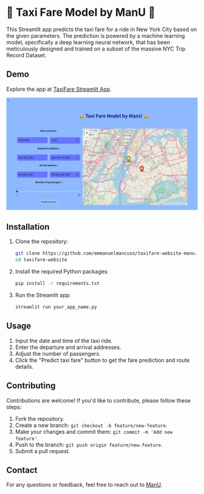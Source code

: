 # 🚕 Taxi Fare Model by ManU 🚕

This Streamlit app predicts the taxi fare for a ride in New York City based on the given parameters. 
The prediction is powered by a machine learning model, specifically a deep learning neural network, that has been meticulously designed and trained on a subset of the massive NYC Trip Record Dataset.

## Demo

Explore the app at [TaxiFare Streamlit App](https://taxifare-website-manu-99gnadee3nbrnepxdnwdly.streamlit.app/).

![TaxiFare Streamlit App](ui.png)

## Installation

1. Clone the repository:

    ```bash
    git clone https://github.com/emmanuelmancuso/taxifare-website-manu.git
    cd taxifare-website
    ```

2. Install the required Python packages:

    ```bash
    pip install -r requirements.txt
    ```

3. Run the Streamlit app:

    ```bash
    streamlit run your_app_name.py
    ```

## Usage

1. Input the date and time of the taxi ride.
2. Enter the departure and arrival addresses.
3. Adjust the number of passengers.
4. Click the "Predict taxi fare" button to get the fare prediction and route details.

## Contributing

Contributions are welcome! If you'd like to contribute, please follow these steps:

1. Fork the repository.
2. Create a new branch: `git checkout -b feature/new-feature`.
3. Make your changes and commit them: `git commit -m 'Add new feature'`.
4. Push to the branch: `git push origin feature/new-feature`.
5. Submit a pull request.

## Contact

For any questions or feedback, feel free to reach out to [ManU](https://www.linkedin.com/in/emmanuel-mancuso-89103225/).

